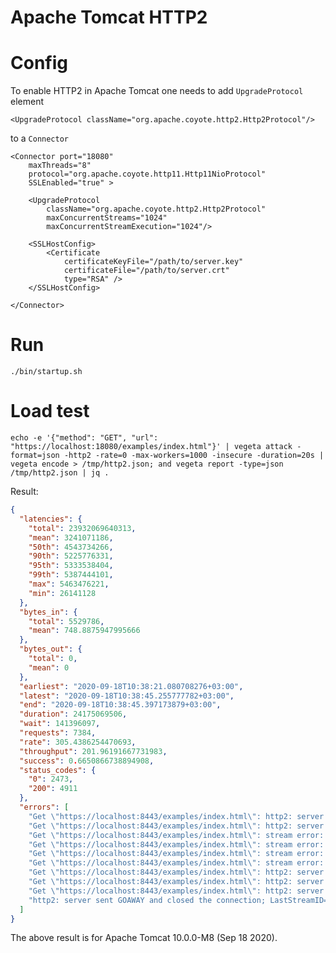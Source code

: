 # Apache Tomcat HTTP2

# Config

To enable HTTP2 in Apache Tomcat one needs to add `UpgradeProtocol` element

    <UpgradeProtocol className="org.apache.coyote.http2.Http2Protocol"/>

to a `Connector`

    <Connector port="18080" 
        maxThreads="8" 
        protocol="org.apache.coyote.http11.Http11NioProtocol" 
        SSLEnabled="true" >
        
        <UpgradeProtocol 
            className="org.apache.coyote.http2.Http2Protocol"
            maxConcurrentStreams="1024" 
            maxConcurrentStreamExecution="1024"/>
        
        <SSLHostConfig>
            <Certificate 
                certificateKeyFile="/path/to/server.key"
                certificateFile="/path/to/server.crt"
                type="RSA" />
        </SSLHostConfig>
        
    </Connector>

# Run

    ./bin/startup.sh

# Load test

    echo -e '{"method": "GET", "url": "https://localhost:18080/examples/index.html"}' | vegeta attack -format=json -http2 -rate=0 -max-workers=1000 -insecure -duration=20s | vegeta encode > /tmp/http2.json; and vegeta report -type=json /tmp/http2.json | jq .

Result:

```json
{
  "latencies": {
    "total": 23932069640313,
    "mean": 3241071186,
    "50th": 4543734266,
    "90th": 5225776331,
    "95th": 5333538404,
    "99th": 5387444101,
    "max": 5463476221,
    "min": 26141128
  },
  "bytes_in": {
    "total": 5529786,
    "mean": 748.8875947995666
  },
  "bytes_out": {
    "total": 0,
    "mean": 0
  },
  "earliest": "2020-09-18T10:38:21.080708276+03:00",
  "latest": "2020-09-18T10:38:45.255777782+03:00",
  "end": "2020-09-18T10:38:45.397173879+03:00",
  "duration": 24175069506,
  "wait": 141396097,
  "requests": 7384,
  "rate": 305.4386254470693,
  "throughput": 201.96191667731983,
  "success": 0.6650866738894908,
  "status_codes": {
    "0": 2473,
    "200": 4911
  },
  "errors": [
    "Get \"https://localhost:8443/examples/index.html\": http2: server sent GOAWAY and closed the connection; LastStreamID=2387, ErrCode=PROTOCOL_ERROR, debug=\"Stream [429] has been closed for some time\"",
    "Get \"https://localhost:8443/examples/index.html\": http2: server sent GOAWAY and closed the connection; LastStreamID=2277, ErrCode=PROTOCOL_ERROR, debug=\"Stream [335] has been closed for some time\"",
    "Get \"https://localhost:8443/examples/index.html\": stream error: stream ID 545; STREAM_CLOSED",
    "Get \"https://localhost:8443/examples/index.html\": stream error: stream ID 547; STREAM_CLOSED",
    "Get \"https://localhost:8443/examples/index.html\": stream error: stream ID 551; STREAM_CLOSED",
    "Get \"https://localhost:8443/examples/index.html\": stream error: stream ID 553; STREAM_CLOSED",
    "Get \"https://localhost:8443/examples/index.html\": http2: server sent GOAWAY and closed the connection; LastStreamID=3233, ErrCode=PROTOCOL_ERROR, debug=\"Stream [1,259] has been closed for some time\"",
    "Get \"https://localhost:8443/examples/index.html\": http2: server sent GOAWAY and closed the connection; LastStreamID=2283, ErrCode=PROTOCOL_ERROR, debug=\"Stream [803] has been closed for some time\"",
    "Get \"https://localhost:8443/examples/index.html\": http2: server sent GOAWAY and closed the connection; LastStreamID=2581, ErrCode=PROTOCOL_ERROR, debug=\"Stream [1,231] has been closed for some time\"",
    "http2: server sent GOAWAY and closed the connection; LastStreamID=2581, ErrCode=PROTOCOL_ERROR, debug=\"Stream [1,231] has been closed for some time\""
  ]
}
```

The above result is for Apache Tomcat 10.0.0-M8 (Sep 18 2020).